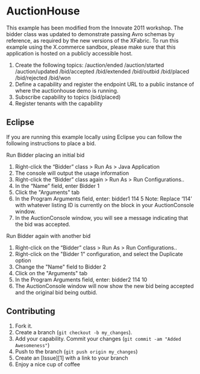 
AuctionHouse
=============

This example has been modified from the Innovate 2011 workshop. The bidder class was updated to demonstrate passing Avro schemas by reference, as required by the new versions of the XFabric. To run this example using the X.commerce sandbox, please make sure that this application is hosted on a publicly accessible host.

1. Create the following topics:
/auction/ended 
/auction/started 
/auction/updated 
/bid/accepted 
/bid/extended 
/bid/outbid 
/bid/placed 
/bid/rejected 
/bid/won 
2. Define a capability and register the endpoint URL to a public instance of where the auctionhouse demo is running.
3. Subscribe capability to topics (bid/placed)
4. Register tenants with the capability

Eclipse
-------
If you are running this example locally using Eclipse you can follow the following instructions to place a bid.

Run Bidder placing an initial bid 

1.	Right-click the “Bidder” class > Run As > Java Application
2.	The console will output the usage information
3.	Right-click the “Bidder” class again > Run As > Run Configurations..
4.	In the “Name” field, enter Bidder 1
5.	Click the "Arguments" tab
6.	In the Program Arguments field, enter: bidder1 114 5
Note: Replace ‘114’ with whatever listing ID is currently on the block in your AuctionConsole window.
7.	In the AuctionConsole window, you will see a message indicating that the bid was accepted.

Run Bidder again with another bid

1.	Right-click on the “Bidder” class > Run As > Run Configurations..
2.	Right-click on the "Bidder 1" configuration, and select the Duplicate option
3.	Change the "Name" field to Bidder 2
4.	Click on the "Arguments" tab
5.	In the Program Arguments field, enter: bidder2 114 10
6.	The AuctionConsole window will now show the new bid being accepted and the original bid being outbid.



Contributing
------------

1. Fork it.
2. Create a branch (`git checkout -b my_changes`). 
3. Add your capability. Commit your changes (`git commit -am "Added Awesomeness"`)
4. Push to the branch (`git push origin my_changes`)
5. Create an [Issue][1] with a link to your branch
6. Enjoy a nice cup of coffee
